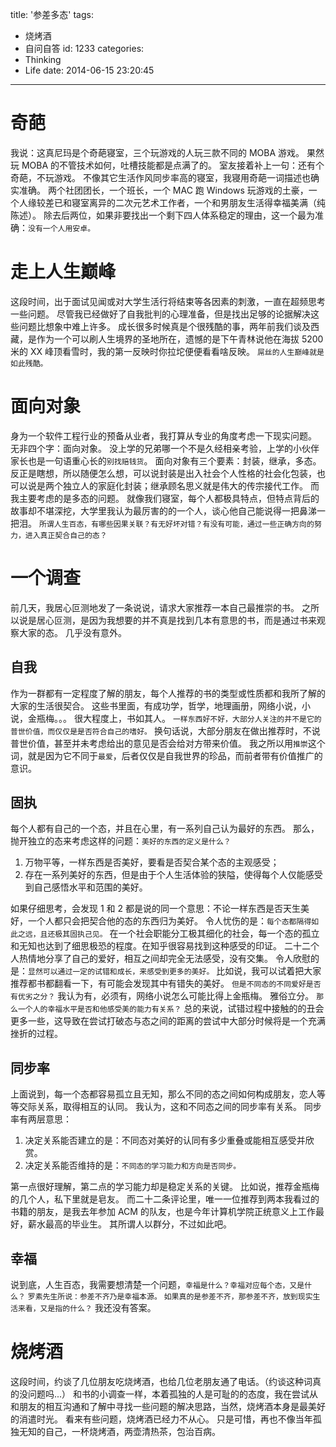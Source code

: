 title: '参差多态'
tags:
  - 烧烤酒
  - 自问自答
id: 1233
categories:
  - Thinking
  - Life
date: 2014-06-15 23:20:45
---
# 奇葩
我说：这真尼玛是个奇葩寝室，三个玩游戏的人玩三款不同的 MOBA 游戏。
果然玩 MOBA 的不管技术如何，吐槽技能都是点满了的。
室友接着补上一句：还有个奇葩，不玩游戏。
不像其它生活作风同步率高的寝室，我寝用奇葩一词描述也确实准确。
两个社团团长，一个班长，一个 MAC 跑 Windows 玩游戏的土豪，一个人缘较差已和寝室离异的二次元艺术工作者，一个和男朋友生活得幸福美满（纯陈述）。
除去后两位，如果非要找出一个剩下四人体系稳定的理由，这一个最为准确：`没有一个人用安卓。`

<!--more-->

# 走上人生巅峰
这段时间，出于面试见闻或对大学生活行将结束等各因素的刺激，一直在超频思考一些问题。
尽管我已经做好了自我批判的心理准备，但是找出足够的论据解决这些问题比想象中难上许多。
成长很多时候真是个很残酷的事，两年前我们谈及西藏，是作为一个可以刷人生境界的圣地所在，遗憾的是下午青林说他在海拔 5200 米的 XX 峰顶看雪时，我的第一反映时你拉坨便便看看啥反映。
`屌丝的人生巅峰就是如此残酷。`

# 面向对象
身为一个软件工程行业的预备从业者，我打算从专业的角度考虑一下现实问题。
无非四个字：面向对象。
没上学的兄弟哪一个不是久经相亲考验，上学的小伙伴家长也是一句语重心长的`别找赔钱货`。
面向对象有三个要素：封装，继承，多态。
反正是瞎想，所以随便怎么想，可以说封装是出入社会个人性格的社会化包装，也可以说是两个独立人的家庭化封装；继承顾名思义就是伟大的传宗接代工作。
而我主要考虑的是多态的问题。
就像我们寝室，每个人都极具特点，但特点背后的故事却不堪深挖，大学里我认为最厉害的的一个人，谈心他自己能说得一把鼻涕一把泪。
`所谓人生百态，有哪些因果关联？有无好坏对错？有没有可能，通过一些正确方向的努力，进入真正契合自己的态？`

# 一个调查
前几天，我居心叵测地发了一条说说，请求大家推荐一本自己最推崇的书。
之所以说是居心叵测，是因为我想要的并不真是找到几本有意思的书，而是通过书来观察大家的态。
几乎没有意外。

## 自我
作为一群都有一定程度了解的朋友，每个人推荐的书的类型或性质都和我所了解的大家的生活很契合。
这些书里面，有成功学，哲学，地理画册，网络小说，小说，金瓶梅。。。
很大程度上，书如其人。
`一样东西好不好，大部分人关注的并不是它的普世价值，而仅仅是是否符合自己的嗜好。`
换句话说，大部分朋友在做出推荐时，不说普世价值，甚至并未考虑给出的意见是否会给对方带来价值。
我之所以用`推崇`这个词，就是因为它不同于`最爱`，后者仅仅是自我世界的珍品，而前者带有价值推广的意识。

## 固执
每个人都有自己的一个态，并且在心里，有一系列自己认为最好的东西。
那么，抛开独立的态来考虑这样的问题：`美好的东西的定义是什么？`

1. 万物平等，一样东西是否美好，要看是否契合某个态的主观感受；
2. 存在一系列美好的东西，但是由于个人生活体验的狭隘，使得每个人仅能感受到自己感悟水平和范围的美好。

如果仔细思考，会发现 1 和 2 都是说的同一个意思：不论一样东西是否天生美好，一个人都只会把契合他的态的东西归为美好。
令人忧伤的是：`每个态都隔得如此之远，且还极其固执己见。`
在一个社会职能分工极其细化的社会，每一个态的孤立和无知也达到了细思极恐的程度。在知乎很容易找到这种感受的印证。
二十二个人热情地分享了自己的爱好，相互之间却完全无法感受，没有交集。
令人欣慰的是：`显然可以通过一定的试错和成长，来感受到更多的美好。`
比如说，我可以试着把大家推荐都书都翻看一下，有可能会发现其中有错失的美好。
`但是不同态的不同爱好是否有优劣之分？`
我认为有，必须有，网络小说怎么可能比得上金瓶梅。
雅俗立分。
`那么一个人的幸福水平是否和他感受美的能力有关系？`
总的来说，试错过程中接触的的丑会更多一些，这导致在尝试打破态与态之间的距离的尝试中大部分时候将是一个充满挫折的过程。

## 同步率
上面说到，每一个态都容易孤立且无知，那么不同的态之间如何构成朋友，恋人等等交际关系，取得相互的认同。
我认为，这和不同态之间的同步率有关系。
同步率有两层意思：

1. 决定关系能否建立的是：不同态对美好的认同有多少重叠或能相互感受并欣赏。
2. 决定关系能否维持的是：`不同态的学习能力和方向是否同步。`

第一点很好理解，第二点的学习能力却是稳定关系的关键。
比如说，推荐金瓶梅的几个人，私下里就是皂友。
而二十二条评论里，唯一一位推荐到两本我看过的书籍的朋友，是我去年参加 ACM 的队友，也是今年计算机学院正统意义上工作最好，薪水最高的毕业生。
其所谓人以群分，不过如此吧。

## 幸福
说到底，人生百态，我需要想清楚一个问题，`幸福是什么？幸福对应每个态，又是什么？`
`罗素先生所说：参差不齐乃是幸福本源。`
`如果真的是参差不齐，那参差不齐，放到现实生活来看，又是指的什么？`
我还没有答案。
# 烧烤酒
这段时间，约谈了几位朋友吃烧烤酒，也给几位老朋友通了电话。（约谈这种词真的没问题吗...）
和书的小调查一样，本着孤独的人是可耻的的态度，我在尝试从和朋友的相互沟通和了解中寻找一些问题的解决思路，当然，烧烤酒本身是最美好的消遣时光。
看来有些问题，烧烤酒已经力不从心。
只是可惜，再也不像当年孤独无知的自己，一杯烧烤酒，两壶清热茶，包治百病。
